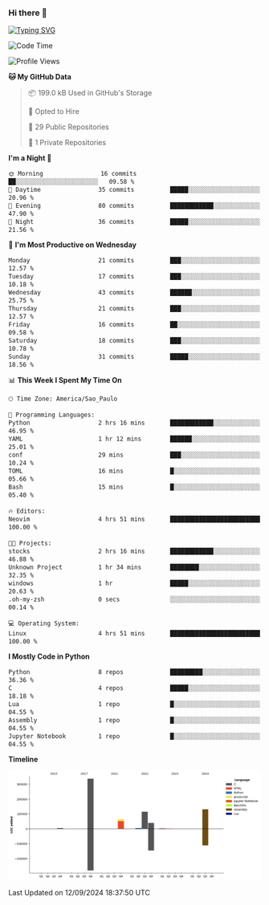 ### Hi there 👋

<a href="https://git.io/typing-svg"><img src="https://readme-typing-svg.herokuapp.com?font=Fira+Code&duration=2000&pause=100&center=true&vCenter=true&multiline=true&width=720&height=175&lines=Gui's+are+a+lie%2C+they+are+just+front-ends+to+the+shell.;Through+the+shell%2C+I+gain+sudo.;Through+sudo%2C+I+gain+power.;Through+power%2C+I+gain+root.;Through+root%2C+my+chains+are+broken.;uid%3D0+shall+free+me...." alt="Typing SVG" /></a>


<!--START_SECTION:waka-->
![Code Time](http://img.shields.io/badge/Code%20Time-995%20hrs%2018%20mins-blue)

![Profile Views](http://img.shields.io/badge/Profile%20Views-0-blue)

**🐱 My GitHub Data** 

> 📦 199.0 kB Used in GitHub's Storage 
 > 
> 💼 Opted to Hire
 > 
> 📜 29 Public Repositories 
 > 
> 🔑 1 Private Repositories 
 > 
**I'm a Night 🦉** 

```text
🌞 Morning                16 commits          ██░░░░░░░░░░░░░░░░░░░░░░░   09.58 % 
🌆 Daytime                35 commits          █████░░░░░░░░░░░░░░░░░░░░   20.96 % 
🌃 Evening                80 commits          ████████████░░░░░░░░░░░░░   47.90 % 
🌙 Night                  36 commits          █████░░░░░░░░░░░░░░░░░░░░   21.56 % 
```
📅 **I'm Most Productive on Wednesday** 

```text
Monday                   21 commits          ███░░░░░░░░░░░░░░░░░░░░░░   12.57 % 
Tuesday                  17 commits          ███░░░░░░░░░░░░░░░░░░░░░░   10.18 % 
Wednesday                43 commits          ██████░░░░░░░░░░░░░░░░░░░   25.75 % 
Thursday                 21 commits          ███░░░░░░░░░░░░░░░░░░░░░░   12.57 % 
Friday                   16 commits          ██░░░░░░░░░░░░░░░░░░░░░░░   09.58 % 
Saturday                 18 commits          ███░░░░░░░░░░░░░░░░░░░░░░   10.78 % 
Sunday                   31 commits          █████░░░░░░░░░░░░░░░░░░░░   18.56 % 
```


📊 **This Week I Spent My Time On** 

```text
🕑︎ Time Zone: America/Sao_Paulo

💬 Programming Languages: 
Python                   2 hrs 16 mins       ████████████░░░░░░░░░░░░░   46.95 % 
YAML                     1 hr 12 mins        ██████░░░░░░░░░░░░░░░░░░░   25.01 % 
conf                     29 mins             ███░░░░░░░░░░░░░░░░░░░░░░   10.24 % 
TOML                     16 mins             █░░░░░░░░░░░░░░░░░░░░░░░░   05.66 % 
Bash                     15 mins             █░░░░░░░░░░░░░░░░░░░░░░░░   05.40 % 

🔥 Editors: 
Neovim                   4 hrs 51 mins       █████████████████████████   100.00 % 

🐱‍💻 Projects: 
stocks                   2 hrs 16 mins       ████████████░░░░░░░░░░░░░   46.88 % 
Unknown Project          1 hr 34 mins        ████████░░░░░░░░░░░░░░░░░   32.35 % 
windows                  1 hr                █████░░░░░░░░░░░░░░░░░░░░   20.63 % 
.oh-my-zsh               0 secs              ░░░░░░░░░░░░░░░░░░░░░░░░░   00.14 % 

💻 Operating System: 
Linux                    4 hrs 51 mins       █████████████████████████   100.00 % 
```

**I Mostly Code in Python** 

```text
Python                   8 repos             █████████░░░░░░░░░░░░░░░░   36.36 % 
C                        4 repos             █████░░░░░░░░░░░░░░░░░░░░   18.18 % 
Lua                      1 repo              █░░░░░░░░░░░░░░░░░░░░░░░░   04.55 % 
Assembly                 1 repo              █░░░░░░░░░░░░░░░░░░░░░░░░   04.55 % 
Jupyter Notebook         1 repo              █░░░░░░░░░░░░░░░░░░░░░░░░   04.55 % 
```



**Timeline**

![Lines of Code chart](https://raw.githubusercontent.com/Gedankenn/Gedankenn/main/assets/bar_graph.png)


 Last Updated on 12/09/2024 18:37:50 UTC
<!--END_SECTION:waka-->
